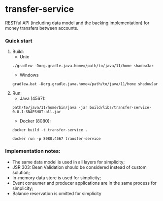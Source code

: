 # transfer-service
RESTful API (including data model and the backing implementation) for
money transfers between accounts.

### Quick start
1. Build:
    * Unix 
    ```shell script
    ./gradlew -Dorg.gradle.java.home=/path/to/java/11/home shadowJar
    ```
    * Windows
    ```shell script
    gradlew.bat -Dorg.gradle.java.home=/path/to/java/11/home shadowJar
    ```
2. Run:
    * Java (4567):
    ```shell script
    path/to/java/11/home/bin/java -jar build/libs/transfer-service-0.0.1-SNAPSHOT-all.jar
    ```
    * Docker (8080):
    ```shell script
    docker build -t transfer-service .
    ```
    ```shell script
    docker run -p 8080:4567 transfer-service
    ```

### Implementation notes:
* The same data model is used in all layers for simplicity;
* JSR 303: Bean Validation should be considered instead of custom solution;
* In-memory data store is used for simplicity;
* Event consumer and producer applications are in the same process for simplicity;
* Balance reservation is omitted for simplicity
